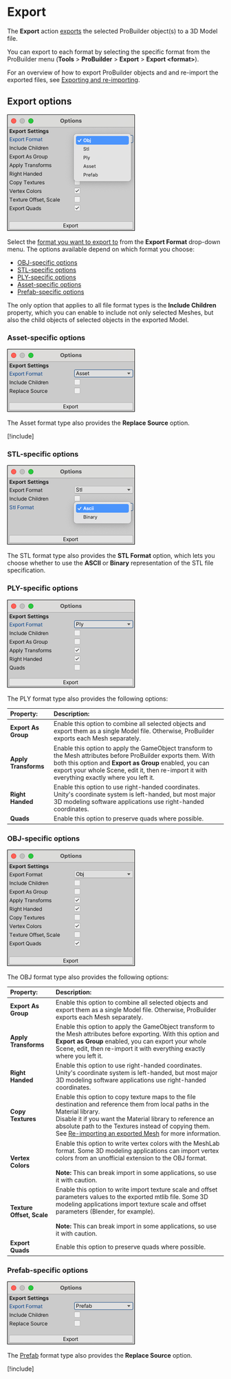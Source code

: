 # Export

The __Export__ action [exports](workflow-exporting.md#export) the selected ProBuilder object(s) to a 3D Model file.

You can export to each format by selecting the specific format from the ProBuilder menu (**Tools** > **ProBuilder** > **Export** > **Export &lt;format&gt;**).

For an overview of how to export ProBuilder objects and and re-import the exported files, see [Exporting and re-importing](workflow-exporting.md).



## Export options

![Export options](images/Object_Export_props.png)

Select the [format you want to export to](workflow-exporting.md#formats) from the **Export Format** drop-down menu. The options available depend on which format you choose:

* [OBJ-specific options](#Obj)
* [STL-specific options](#STL)
* [PLY-specific options](#PLY)
* [Asset-specific options](#Asset)
* [Prefab-specific options](#Prefab)

The only option that applies to all file format types is the __Include Children__ property, which you can enable to include not only selected Meshes, but also the child objects of selected objects in the exported Model.

<a name="Asset"></a>

### Asset-specific options

![Asset-specific export options](images/Object_Export_propsAsset.png)

The Asset format type also provides the **Replace Source** option.

[!include[](_ReplaceSource.md)]



<a name="STL"></a>

### STL-specific options

![STL-specific export options](images/Object_Export_propsSTL.png)

The STL format type also provides the __STL Format__ option, which lets you choose whether to use the **ASCII** or **Binary** representation of the STL file specification.



<a name="PLY"></a>

### PLY-specific options

![PLY-specific export options](images/Object_Export_propsPLY.png)

The PLY format type also provides the following options:

| **Property:**        | **Description:**                                             |
| :------------------- | :----------------------------------------------------------- |
| __Export As Group__  | Enable this option to combine all selected objects and export them as a single Model file. Otherwise, ProBuilder exports each Mesh separately. |
| __Apply Transforms__ | Enable this option to apply the GameObject transform to the Mesh attributes before ProBuilder exports them. With both this option and **Export as Group** enabled, you can export your whole Scene, edit it, then re-import it with everything exactly where you left it. |
| __Right Handed__     | Enable this option to use right-handed coordinates.<br />Unity's coordinate system is left-handed, but most major 3D modeling software applications use right-handed coordinates. |
| __Quads__            | Enable this option to preserve quads where possible.         |



<a name="Obj"></a>

### OBJ-specific options

![OBJ-specific export options](images/Object_Export_propsOBJ.png)

The OBJ format type also provides the following options:

| **Property:**             | **Description:**                                             |
| :------------------------ | :----------------------------------------------------------- |
| __Export As Group__       | Enable this option to combine all selected objects and export them as a single Model file. Otherwise, ProBuilder exports each Mesh separately. |
| __Apply Transforms__      | Enable this option to apply the GameObject transform to the Mesh attributes before exporting. With this option and **Export as Group** enabled, you can export your whole Scene, edit, then re-import it with everything exactly where you left it. |
| __Right Handed__          | Enable this option to use right-handed coordinates.<br />Unity's coordinate system is left-handed, but most major 3D modeling software applications use right-handed coordinates. |
| __Copy Textures__         | Enable this option to copy texture maps to the file destination and reference them from local paths in the Material library. <br />Disable it if you want the Material library to reference an absolute path to the Textures instead of copying them. See [Re-importing an exported Mesh](workflow-exporting.md#reimport) for more information. |
| __Vertex Colors__         | Enable this option to write vertex colors with the MeshLab format. Some 3D modeling applications can import vertex colors from an unofficial extension to the OBJ format. <br /><br />**Note:** This can break import in some applications, so use it with caution. |
| __Texture Offset, Scale__ | Enable this option to write import texture scale and offset parameters values to the exported mtlib file. Some 3D modeling applications import texture scale and offset parameters (Blender, for example). <br /><br />**Note:** This can break import in some applications, so use it with caution. |
| **Export Quads**          | Enable this option to preserve quads where possible.         |



<a name="Prefab"></a>

### Prefab-specific options

![Asset-specific export options](images/Object_Export_propsPrefab.png)

The [Prefab](https://docs.unity3d.com/Manual/Prefabs.html) format type also provides the **Replace Source** option.

[!include[](_ReplaceSource.md)]
